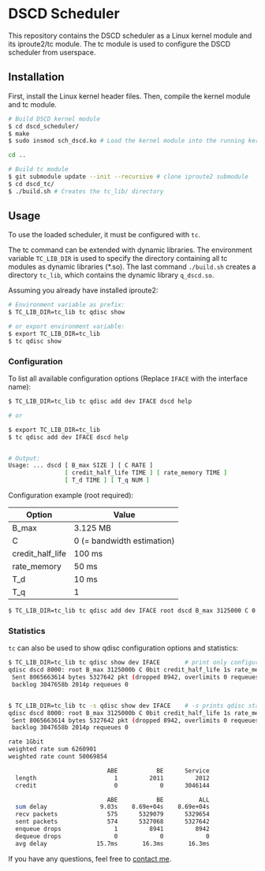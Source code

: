 # DSCD Scheduler

This repository contains the DSCD scheduler as a Linux kernel module and its iproute2/tc module.
The tc module is used to configure the DSCD scheduler from userspace.

## Installation

First, install the Linux kernel header files.
Then, compile the kernel module and tc module.

```bash
# Build DSCD kernel module
$ cd dscd_scheduler/
$ make
$ sudo insmod sch_dscd.ko # Load the kernel module into the running kernel (root required)

cd ..

# Build tc module
$ git submodule update --init --recursive # clone iproute2 submodule
$ cd dscd_tc/
$ ./build.sh # Creates the tc_lib/ directory
```

## Usage

To use the loaded scheduler, it must be configured with `tc`.

The tc command can be extended with dynamic libraries.
The environment variable `TC_LIB_DIR` is used to specify the directory containing all tc modules as dynamic libraries (*.so).
The last command `./build.sh` creates a directory `tc_lib`, which contains the dynamic library `q_dscd.so`.

Assuming you already have installed iproute2:
```bash
# Environment variable as prefix:
$ TC_LIB_DIR=tc_lib tc qdisc show

# or export environment variable:
$ export TC_LIB_DIR=tc_lib
$ tc qdisc show
```

### Configuration

To list all available configuration options (Replace `IFACE` with the interface name):
```bash
$ TC_LIB_DIR=tc_lib tc qdisc add dev IFACE dscd help

# or

$ export TC_LIB_DIR=tc_lib
$ tc qdisc add dev IFACE dscd help


# Output:
Usage: ... dscd [ B_max SIZE ] [ C RATE ]
                [ credit_half_life TIME ] [ rate_memory TIME ]
                [ T_d TIME ] [ T_q NUM ]
```

Configuration example (root required):

| Option           | Value                      |
|------------------|----------------------------|
| B_max            | 3.125 MB                   |
| C                | 0 (= bandwidth estimation) |
| credit_half_life | 100 ms                     |
| rate_memory      | 50 ms                      |
| T_d              | 10 ms                      |
| T_q              | 1                          |

```bash
$ TC_LIB_DIR=tc_lib tc qdisc add dev IFACE root dscd B_max 3125000 C 0 credit_half_life 1s rate_memory 50ms T_d 2ms T_q 2
```

### Statistics

`tc` can also be used to show qdisc configuration options and statistics:

```bash
$ TC_LIB_DIR=tc_lib tc qdisc show dev IFACE       # print only configuration options
qdisc dscd 8000: root B_max 3125000b C 0bit credit_half_life 1s rate_memory 50ms T_d 2ms T_q 2
 Sent 8065663614 bytes 5327642 pkt (dropped 8942, overlimits 0 requeues 0)
 backlog 3047658b 2014p requeues 0


$ TC_LIB_DIR=tc_lib tc -s qdisc show dev IFACE    # -s prints qdisc statistics
qdisc dscd 8000: root B_max 3125000b C 0bit credit_half_life 1s rate_memory 50ms T_d 2ms T_q 2
 Sent 8065663614 bytes 5327642 pkt (dropped 8942, overlimits 0 requeues 0)
 backlog 3047658b 2014p requeues 0

rate 1Gbit
weighted rate sum 6260901
weighted rate count 50069854

                            ABE           BE      Service
  length                      1         2011         2012
  credit                      0            0      3046144

                            ABE           BE          ALL
  sum delay               9.03s    8.69e+04s    8.69e+04s
  recv packets              575      5329079      5329654
  sent packets              574      5327068      5327642
  enqueue drops               1         8941         8942
  dequeue drops               0            0            0
  avg delay              15.7ms       16.3ms       16.3ms

```


If you have any questions, feel free to [contact me](mailto:gabriel.paradzik@uni-tuebingen.de).